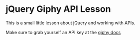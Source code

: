 # jQuery Giphy API Lesson

This is a small little lesson about jQuery and working with APIs.

Make sure to grab yourself an API key at the [giphy docs](https://developers.giphy.com/docs/)